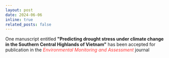 ```yaml
---
layout: post
date: 2024-06-06
inline: true
related_posts: false
---
```


One manuscript entitled <b>"Predicting drought stress under climate change in the Southern Central Highlands of Vietnam"</b> has been accepted for publication in the <span style="color: #FF3636;"><i>Environmental Monitoring and Assessment</i></span> journal